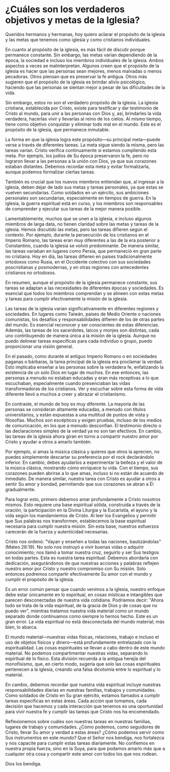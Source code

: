 # ¿Cuáles son los verdaderos objetivos y metas de la Iglesia?  

Queridos hermanos y hermanas, hoy quiero aclarar el propósito de la iglesia y las metas que tenemos como iglesia y como cristianos individuales.  

En cuanto al propósito de la iglesia, es más fácil de discutir porque permanece constante. Sin embargo, las metas varían dependiendo de la época, la sociedad e incluso los miembros individuales de la iglesia. Ambos aspectos a veces se malinterpretan. Algunos creen que el propósito de la iglesia es hacer que las personas sean mejores, menos malvadas o menos pecadoras. Otros piensan que es preservar la fe antigua. Otros más sugieren que el propósito de la iglesia es brindar alivio psicológico, haciendo que las personas se sientan mejor a pesar de las dificultades de la vida.  

Sin embargo, estos no son el verdadero propósito de la iglesia. La iglesia cristiana, establecida por Cristo, existe para testificar y dar testimonio de Cristo al mundo, para unir a las personas con Dios y, así, brindarles la vida verdadera, hacerlas vivir y llevarlas al reino de los cielos. Al mismo tiempo, tiene como objetivo conquistar y eliminar todo mal en el mundo. Este es el propósito de la iglesia, que permanece inmutable.  

La forma en que la iglesia logra este propósito—su principal meta—puede verse a través de diferentes tareas. La meta sigue siendo la misma, pero las tareas varían. Cristo verifica continuamente si estamos cumpliendo esta meta. Por ejemplo, los judíos de Su época preservaron la fe, pero no lograron llevar a las personas a la unión con Dios, ya que sus corazones estaban distantes. Debemos recordar esta meta y evitar formalizarla, aunque podemos formalizar ciertas tareas.  

También es crucial que los nuevos miembros entiendan que, al ingresar a la iglesia, deben dejar de lado sus metas y tareas personales, ya que estas se vuelven secundarias. Como soldados en un ejército, sus ambiciones personales son secundarias, especialmente en tiempos de guerra. En la iglesia, la guerra espiritual está en curso, y los miembros son responsables de comprender y ejecutar sus tareas de la mejor manera posible.  

Lamentablemente, muchos que se unen a la iglesia, e incluso algunos miembros de larga data, no tienen claridad sobre las metas y tareas de la iglesia. Hemos discutido las metas, pero las tareas difieren según el contexto. Por ejemplo, durante la persecución de los cristianos en el Imperio Romano, las tareas eran muy diferentes a las de la era posterior a Constantino, cuando la iglesia se volvió predominante. De manera similar, las tareas variaban en lugares como Persia, que permaneció en gran parte no cristiana. Hoy en día, las tareas difieren en países tradicionalmente ortodoxos como Rusia, en el Occidente colectivo con sus sociedades poscristianas y posmodernas, y en otras regiones con antecedentes cristianos no ortodoxos.  

En resumen, aunque el propósito de la iglesia permanece constante, sus tareas se adaptan a las necesidades de diferentes épocas y sociedades. Es esencial que todos los miembros comprendan y se alineen con estas metas y tareas para cumplir efectivamente la misión de la iglesia.  

Las tareas de la iglesia varían significativamente en diferentes regiones y sociedades. En lugares como Taiwán, países de Medio Oriente o naciones comunistas, los desafíos y responsabilidades difieren de los de otras partes del mundo. Es esencial reconocer y ser conscientes de estas diferencias. Además, las tareas de los sacerdotes, laicos y monjes son distintas, cada uno contribuyendo de manera única a la misión de la iglesia. Aunque no puedo delinear tareas específicas para cada individuo o grupo, puedo proporcionar una visión general.  

En el pasado, como durante el antiguo Imperio Romano o en sociedades paganas o bárbaras, la tarea principal de la iglesia era proclamar la verdad. Esto implicaba enseñar a las personas sobre la verdadera fe, enfatizando la existencia de un solo Dios en lugar de muchos. En ese entonces, las personas a menudo no estaban educadas y eran más receptivas a lo que escuchaban, especialmente cuando presenciaban las vidas transformadoras de los cristianos. Ver y escuchar sobre esta forma de vida diferente llevó a muchos a creer y abrazar el cristianismo.  

En contraste, el mundo de hoy es muy diferente. La mayoría de las personas se consideran altamente educadas, a menudo con títulos universitarios, y están expuestas a una multitud de puntos de vista y filosofías. Muchos son escépticos y exigen pruebas, incluso de los medios de comunicación, en los que a menudo desconfían. El testimonio directo o las declaraciones simples de la verdad ya no son tan efectivos. En cambio, las tareas de la iglesia ahora giran en torno a compartir nuestro amor por Cristo y ayudar a otros a amarlo también.  

Por ejemplo, si amas la música clásica y quieres que otros la aprecien, no puedes simplemente descartar su preferencia por el rock declarándolo inferior. En cambio, debes ayudarlos a experimentar la belleza y el valor de la música clásica, mostrando cómo enriquece tu vida. Con el tiempo, sus corazones pueden abrirse a lo que amas, incluso si no están de acuerdo de inmediato. De manera similar, nuestra tarea con Cristo es ayudar a otros a sentir Su amor y bondad, permitiendo que sus corazones se abran a Él gradualmente.  

Para lograr esto, primero debemos amar profundamente a Cristo nosotros mismos. Esto requiere una base espiritual sólida, construida a través de la oración, la participación en la Divina Liturgia y la Eucaristía, el ayuno y la vida según los mandamientos de Cristo. Al leer los Evangelios y permitir que Sus palabras nos transformen, establecemos la base espiritual necesaria para cumplir nuestra misión. Sin esta base, nuestros esfuerzos carecerán de la fuerza y autenticidad necesarias.  

Cristo nos ordenó: "Vayan y enseñen a todas las naciones, bautizándolas" (Mateo 28:19). No solo nos instruyó a vivir buenas vidas o adquirir conocimiento; nos llamó a tomar nuestra cruz, seguirlo y ser Sus testigos en todas partes. Esta es nuestra tarea espiritual. Debemos abordarla con dedicación, asegurándonos de que nuestras acciones y palabras reflejen nuestro amor por Cristo y nuestro compromiso con Su misión. Solo entonces podremos compartir efectivamente Su amor con el mundo y cumplir el propósito de la iglesia.

Es un error común pensar que cuando venimos a la iglesia, nuestro enfoque debe estar únicamente en lo espiritual, en cosas místicas e intangibles que parecen desconectadas de nuestra vida cotidiana. Podríamos decir: "Ahora todo se trata de la vida espiritual, de la gracia de Dios y de cosas que no puedo ver", mientras tratamos nuestra vida material como un mundo separado donde continuamos como siempre lo hemos hecho. Este es un gran error. La vida espiritual no está desconectada del mundo material; más bien, lo abarca.

El mundo material—nuestras vidas físicas, relaciones, trabajo e incluso el uso de objetos físicos y dinero—está profundamente entrelazado con la espiritualidad. Las cosas espirituales se llevan a cabo dentro de este mundo material. No podemos compartimentar nuestras vidas, separando lo espiritual de lo físico. Esta división recuerda a la antigua herejía del monofisismo, que, en cierto modo, sugería que solo las cosas espirituales pertenecen a la iglesia, creando una falsa dicotomía entre lo espiritual y lo material.

En cambio, debemos recordar que nuestra vida espiritual incluye nuestras responsabilidades diarias en nuestras familias, trabajos y comunidades. Como soldados de Cristo en Su gran ejército, estamos llamados a cumplir tareas específicas en estas áreas. Cada acción que tomamos, cada decisión que hacemos y cada interacción que tenemos es una oportunidad para vivir nuestra fe y cumplir las tareas que Cristo nos ha encomendado.

Reflexionemos sobre cuáles son nuestras tareas en nuestras familias, lugares de trabajo y comunidades. ¿Cómo podemos, como seguidores de Cristo, llevar Su amor y verdad a estas áreas? ¿Cómo podemos servir como Sus instrumentos en este mundo? Que el Señor nos bendiga, nos fortalezca y nos capacite para cumplir estas tareas diariamente. No confiemos en nuestra propia fuerza, sino en la Suya, para que podamos amarlo más que a cualquier otra cosa y compartir este amor con todos los que nos rodean.

Dios los bendiga.

